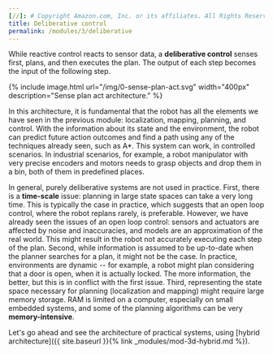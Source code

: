 ```yaml
---
[//]: # Copyright Amazon.com, Inc. or its affiliates. All Rights Reserved. // SPDX-License-Identifier: CC-BY-SA-4.0
title: Deliberative control
permalink: /modules/3/deliberative
---
```


While reactive control reacts to sensor data, a **deliberative control** senses first, plans, and then executes the plan. The output of each step becomes the input of the following step.

{% include image.html url="/img/0-sense-plan-act.svg" width="400px" description="Sense plan act architecture." %}

In this architecture, it is fundamental that the robot has all the elements we have seen in the previous module: localization, mapping, planning, and control. With the information about its state and the environment, the robot can predict future action outcomes and find a path using any of the techniques already seen, such as A\*. This system can work, in controlled scenarios. In industrial scenarios, for example, a robot manipulator with very precise encoders and motors needs to grasp objects and drop them in a bin, both of them in predefined places.

In general, purely deliberative systems are not used in practice. First, there is a **time-scale** issue: planning in large state spaces can take a very long time. This is typically the case in practice, which suggests that an open loop control, where the robot replans rarely, is preferable. However, we have already seen the issues of an open loop control: sensors and actuators are affected by noise and inaccuracies, and models are an approximation of the real world. This might result in the robot not accurately executing each step of the plan.
Second, while information is assumed to be up-to-date when the planner searches for a plan, it might not be the case. In practice, environments are dynamic -- for example, a robot might plan considering that a door is open, when it is actually locked. The more information, the better, but this is in conflict with the first issue.
Third, representing the state space necessary for planning (localization and mapping) might require large memory storage. RAM is limited on a computer, especially on small embedded systems, and some of the planning algorithms can be very **memory-intensive**.

Let's go ahead and see the architecture of practical systems, using [hybrid architecture]({{ site.baseurl }}{% link _modules/mod-3d-hybrid.md %}).
